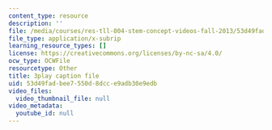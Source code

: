 ```yaml
---
content_type: resource
description: ''
file: /media/courses/res-tll-004-stem-concept-videos-fall-2013/53d49fadbee7550d8dcce9adb30e9edb_DRte6vRCIgI.vtt
file_type: application/x-subrip
learning_resource_types: []
license: https://creativecommons.org/licenses/by-nc-sa/4.0/
ocw_type: OCWFile
resourcetype: Other
title: 3play caption file
uid: 53d49fad-bee7-550d-8dcc-e9adb30e9edb
video_files:
  video_thumbnail_file: null
video_metadata:
  youtube_id: null
---
```

